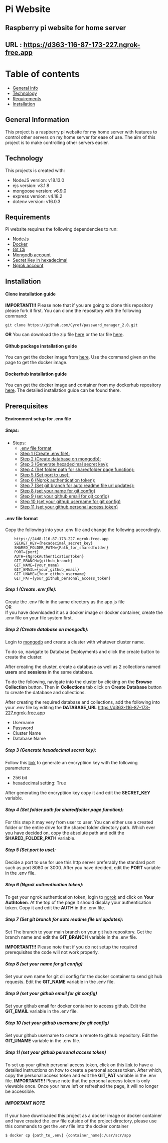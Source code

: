 # Pi Website
## Raspberry pi website for home server
## URL : https://d363-116-87-173-227.ngrok-free.app
# Table of contents
* [General info](#general-information)
* [Technology](#technology)
* [Requirements](#requirements)
* [Installation](#installation)

## General Information
This project is a raspberry pi website for my home server with features to control other servers on my home server for ease of use.
The aim of this project is to make controlling other servers easier.

## Technology
This projects is created with:
* NodeJS version: v18.13.0
* ejs version: v3.1.8
* mongoose version: v6.9.0
* express version: v4.18.2
* dotenv version: v16.0.3

## Requirements
Pi website requires the following dependencies to run:
* [NodeJs](https://nodejs.org/en)
* [Docker](https://www.docker.com)
* [Git Cli](https://git-scm.com/downloads)
* [Mongodb account](https://www.mongodb.com)
* [Secret Key in hexadecimal](https://www.allkeysgenerator.com/Random/Security-Encryption-Key-Generator.aspx)
* [Ngrok account](https://ngrok.com)

## Installation
#### Clone installation guide
**IMPORTANT!!!** Please note that if you are going to clone this repository please fork it first.
You can clone the repository with the following command:
```console
git clone https://github.com/Cyrof/password_manager_2.0.git
```
**OR** 
You can download the zip file [here](https://github.com/Cyrof/pi_website/archive/refs/tags/v0.2-beta.zip) or the tar file [here](https://github.com/Cyrof/pi_website/archive/refs/tags/v0.2-beta.tar.gz).

#### Github package installation guide
You can get the docker image from [here](https://github.com/Cyrof/pi_website/pkgs/container/pi-website). Use the command given on the page to get the docker image.

#### Dockerhub installation guide
You can get the docker image and container from my dockerhub repository [here](https://hub.docker.com/repository/docker/cyrof/pi_website_docker/general). The detailed installation guide can be found there.


## Prerequisites
#### Environment setup for .env file
##### Steps:
  - Steps:
    - [.env file format](#env-file-format)
    - [Step 1 (Create .env file):](#step-1-create-env-file)
    - [Step 2 (Create database on mongodb):](#step-2-create-database-on-mongodb)
    - [Step 3 (Generate hexadecimal secret key):](#step-3-generate-hexadecimal-secret-key)
    - [Step 4 (Set folder path for sharedfolder page function):](#step-4-set-folder-path-for-sharedfolder-page-function)
    - [Step 5 (Set port to use):](#step-5-set-port-to-use)
    - [Step 6 (Ngrok authentication token):](#step-6-ngrok-authentication-token)
    - [Step 7 (Set git branch for auto readme file url updates):](#step-7-set-git-branch-for-auto-readme-file-url-updates)
    - [Step 8 (set your name for git config)](#step-8-set-your-name-for-git-config)
    - [Step 9 (set your github email for git config)](#step-9-set-your-github-email-for-git-config)
    - [Step 10 (set your github username for git config)](#step-10-set-your-github-username-for-git-config)
    - [Step 11 (set your github personal access token)](#step-11-set-your-github-personal-access-token)

#### .env file format
Copy the following into your .env file and change the following accordingly.
```environment
    https://24d8-116-87-173-227.ngrok-free.app
    SECRET_KEY={hexadecimal_secret_key}
    SHARED_FOLDER_PATH={Path_for_sharedfolder}
    PORT={port}
    AUTH={NgrokAuthenticationToken}
    GIT_BRANCH={github_branch}
    GIT_NAME={your_name}
    GIT_EMAIL={your_github_email}
    GIT_UNAME={Your_github_username}
    GIT_PAT={your_github_personal_access_token}
```

##### Step 1 (Create .env file):
Create the .env file in the same directory as the app.js file
<br>
OR
<br>
If you have downloaded it as a docker image or docker container, create the .env file on your file system first.

##### Step 2 (Create database on mongodb):
Login to [mongodb](https://www.mongodb.com) and create a cluster with whatever cluster name. 

To do so, navigate to Database Deployments and click the create button to create the cluster.

After creating the cluster, create a database as well as 2 collections named **users** and **sessions** in the same database.

To do the following, navigate into the cluster by clicking on the **Browse Collection** button. Then in **Collections** tab click on **Create Database** button to create the database and collections.

After creating the required database and collections, add the following into your .env file by editing the **DATABASE_URL** https://d363-116-87-173-227.ngrok-free.app
* Username
* Password
* Cluster Name
* Database Name


##### Step 3 (Generate hexadecimal secret key):
Follow this [link](https://www.allkeysgenerator.com/Random/Security-Encryption-Key-Generator.aspx) to generate an encryptiion key with the following parameters:
* 256 bit
* hexadecimal setting: True

After generating the encryptiion key copy it and edit the **SECRET_KEY** variable.

##### Step 4 (Set folder path for sharedfolder page function):
For this step it may very from user to user. You can either use a created folder or the entire drive for the shared folder directory path.
Which ever you have decided on, copy the absolute path and edit the **SHARED_FOLDER_PATH** variable.

##### Step 5 (Set port to use):
Decide a port to use for use this http server preferably the standard port such as port 8080 or 3000. After you have decided, edit the **PORT** variable in the .env file.

##### Step 6 (Ngrok authentication token):
To get your ngrok authentication token, login to [ngrok](https://ngrok.com) and click on **Your Authtoken**. 
At the top of the page it should display your authentication token. Copy it and edit the **AUTH** in the .env file.

##### Step 7 (Set git branch for auto readme file url updates):
Set The branch to your main branch on your git hub repository. Get the branch name and edit the **GIT_BRANCH** variable in the .env file.

**IMPORTANT!!!** Please note that if you do not setup the required prerequisites the code will not work properly.

##### Step 8 (set your name for git config)
Set your own name for git cli config for the docker container to send git hub requests. Edit the **GIT_NAME** variable in the .env file.

##### Step 9 (set your github email for git config)
Set your github email for docker container to access github. Edit the **GIT_EMAIL** variable in the .env file.

##### Step 10 (set your github username for git config)
Set your github username to create a remote to github repository. Edit the **GIT_UNAME** variable in the .env file.

##### Step 11 (set your github personal access token)
To set up your github personal access token, click on this [link](https://docs.github.com/en/enterprise-server@3.4/authentication/keeping-your-account-and-data-secure/creating-a-personal-access-token) to have a detailed instructions on how to create a personal access token. After which, copy the personal access token and edit the **GIT_PAT** variable in the .env file.
**IMPORTANT!!!** Please note that the personal access token is only viewable once. Once your have left or refreshed the page, it will no longer be accessible.

##### IMPORTANT NOTE
If your have downloaded this project as a docker image or docker container and have created the .env file outside of the project directory, please use this commands to get the .env file into the docker container
``` console
$ docker cp {path_to_.env} {container_name}:/usr/scr/app
```